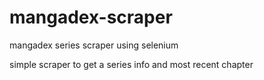 # mangadex-scraper
mangadex series scraper using selenium

simple scraper to get a series info and most recent chapter
